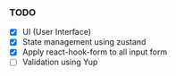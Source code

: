 ### TODO

- [x] UI (User Interface)
- [x] State management using zustand
- [x] Apply react-hook-form to all input form
- [ ] Validation using Yup